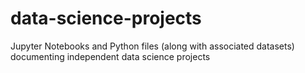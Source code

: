 # data-science-projects
Jupyter Notebooks and Python files (along with associated datasets) documenting independent data science projects
